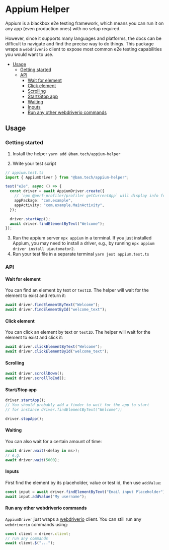 # Appium Helper

Appium is a blackbox e2e testing framework, which means you can run it on any app (even production ones) with no setup required.

However, since it supports many languages and platforms, the docs can be difficult to navigate and find the precise way to do things. This package wraps a `webdriverio` client to expose most common e2e testing capabilities you would want to use.

<!-- START doctoc generated TOC please keep comment here to allow auto update -->
<!-- DON'T EDIT THIS SECTION, INSTEAD RE-RUN doctoc TO UPDATE -->

- [Usage](#usage)
  - [Getting started](#getting-started)
  - [API](#api)
    - [Wait for element](#wait-for-element)
    - [Click element](#click-element)
    - [Scrolling](#scrolling)
    - [Start/Stop app](#startstop-app)
    - [Waiting](#waiting)
    - [Inputs](#inputs)
    - [Run any other webdriverio commands](#run-any-other-webdriverio-commands)

<!-- END doctoc generated TOC please keep comment here to allow auto update -->

## Usage

### Getting started

1. Install the helper `yarn add @bam.tech/appium-helper`

2. Write your test script

```ts
// appium.test.ts
import { AppiumDriver } from "@bam.tech/appium-helper";

test("e2e", async () => {
  const driver = await AppiumDriver.create({
    // `npx @perf-profiler/profiler getCurrentApp` will display info for the current app
    appPackage: "com.example",
    appActivity: "com.example.MainActivity",
  });

  driver.startApp();
  await driver.findElementByText("Welcome");
});
```

3. Run the appium server `npx appium` in a terminal. If you just installed Appium, you may need to install a driver, e.g., by running `npx appium driver install uiautomator2`.
4. Run your test file in a separate terminal `yarn jest appium.test.ts`

### API

#### Wait for element

You can find an element by text or `testID`. The helper will wait for the element to exist and return it:

```ts
await driver.findElementByText("Welcome");
await driver.findElementById("welcome_text");
```

#### Click element

You can click an element by text or `testID`. The helper will wait for the element to exist and click it:

```ts
await driver.clickElementByText("Welcome");
await driver.clickElementById("welcome_text");
```

#### Scrolling

```ts
await driver.scrollDown();
await driver.scrollToEnd();
```

#### Start/Stop app

```ts
driver.startApp();
// You should probably add a finder to wait for the app to start
// for instance driver.findElementByText("Welcome");

driver.stopApp();
```

#### Waiting

You can also wait for a certain amount of time:

```ts
await driver.wait(<delay in ms>);
// e.g.
await driver.wait(5000);
```

#### Inputs

First find the element by its placeholder, value or test id, then use `addValue`:

```ts
const input = await driver.findElementByText("Email input Placeholder");
await input.addValue("My username");
```

#### Run any other webdriverio commands

`AppiumDriver` just wraps a [webdriverio](https://webdriver.io/) client.
You can still run any `webdriverio` commands using:

```ts
const client = driver.client;
// run any commands
await client.$("...");
```
